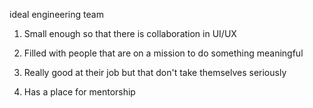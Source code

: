 ideal engineering team

1. Small enough so that there is collaboration in UI/UX

2. Filled with people that are on a mission to do something meaningful

3. Really good at their job but that don't take themselves seriously

4. Has a place for mentorship


